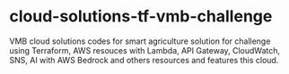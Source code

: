 # cloud-solutions-tf-vmb-challenge
VMB cloud solutions codes for smart agriculture solution for challenge using Terraform, AWS resouces with Lambda, API Gateway, CloudWatch, SNS, AI with AWS Bedrock and others resources and features this cloud.
